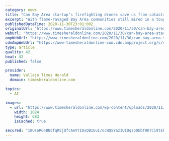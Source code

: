 ```yaml
---
category: news
title: "Can Bay Area startup’s firefighting drones save us from catastrophe?"
excerpt: "With flame-ravaged Bay Area communities still mired in a tough recovery after California’s worst fire season destroyed more than 1,000 Bay Area homes, a Silicon Valley startup says its artificially intelligent firefighting drones could help stop future catastrophes."
publishedDateTime: 2020-11-30T23:01:00Z
originalUrl: "https://www.timesheraldonline.com/2020/11/30/can-bay-area-startups-firefighting-drones-save-us-from-catastrophe/"
webUrl: "https://www.timesheraldonline.com/2020/11/30/can-bay-area-startups-firefighting-drones-save-us-from-catastrophe/"
ampWebUrl: "https://www.timesheraldonline.com/2020/11/30/can-bay-area-startups-firefighting-drones-save-us-from-catastrophe/amp/"
cdnAmpWebUrl: "https://www-timesheraldonline-com.cdn.ampproject.org/c/s/www.timesheraldonline.com/2020/11/30/can-bay-area-startups-firefighting-drones-save-us-from-catastrophe/amp/"
type: article
quality: 42
heat: 42
published: false

provider:
  name: Vallejo Times Herald
  domain: timesheraldonline.com

topics:
  - AI

images:
  - url: "https://www.timesheraldonline.com/wp-content/uploads/2020/11/SJM-L-FIRESUN-0824-1.jpg?w=1024&h=683"
    width: 1024
    height: 683
    isCached: true

secured: "18UsoRG4BN5fqR5jQfcAeVtIDxQB1UuI/ocWQSYazIUIDqzpDEbT0K7Ci9tERyxl4vb8Xgdj3eAWAm0L3/CdGdeawx7JORnjlqQZ1r5zJMiKSNKWVBcDcoz1sQcSC0TaRXxEziiLK3Eg6N2mL7iJagEy+2G/YtTxIAx6JOvImdtTqgtnvodkxjgQbhYNq2sqpJEtF4rVmaH77ucr+TqgnOdpBGhrY7A48SzEc5OqwaBLighpzJYCLBBrG8oTf3Fqh7aQXon4nmy4ogpeikvQjsOFYlnueKE8uy+WZ1g5cnwEEHjHP03vYjsQP43tM3wRW4ogB1nin4fHYtm/7rDLy3Qeq1jrQDvasJbuzqLyz50=;O39ASQyA6yxOlziFLIRB9w=="
---
```


